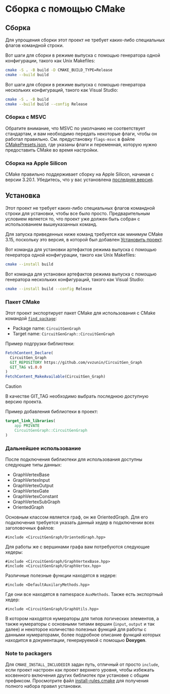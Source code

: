 # Сборка с помощью CMake

## Сборка

Для упрощения сборки этот проект не требует каких-либо специальных флагов командной строки.

Вот шаги для сборки в режиме выпуска с помощью генератора одной конфигурации, такого как Unix Makefiles:

```sh
cmake -S . -B build -D CMAKE_BUILD_TYPE=Release
cmake --build build
```

Вот шаги для сборки в режиме выпуска с помощью генератора нескольких конфигураций, такого как Visual Studio:

```sh
cmake -S . -B build
cmake --build build --config Release
```

### Сборка с MSVC

Обратите внимание, что MSVC по умолчанию не соответствует стандартам, и вам необходимо передать некоторые флаги, чтобы он работал правильно. См. предустановку `flags-msvc` в файле [CMakePresets.json](../CMakePresets.json), где указаны флаги и переменная, которую нужно предоставить CMake во время настройки.

### Сборка на Apple Silicon

CMake правильно поддерживает сборку на Apple Silicon, начиная с версии 3.20.1. Убедитесь, что у вас установлена [последняя версия][1].

## Установка

Этот проект не требует каких-либо специальных флагов командной строки для установки, чтобы все было просто. Предварительным условием является то, что проект уже должен быть собран с использованием вышеуказанных команд.

Для запуска приведенных ниже команд требуется как минимум CMake 3.15, поскольку это версия, в которой был добавлен [Установить проект][2].

Вот команда для установки артефактов режима выпуска с помощью генератора одной конфигурации, такого как Unix Makefiles:

```sh
cmake --install build
```

Вот команда для установки артефактов режима выпуска с помощью генератора нескольких конфигураций, такого как Visual Studio:

```sh
cmake --install build --config Release
```

### Пакет CMake

Этот проект экспортирует пакет CMake для использования с CMake командой [`find_package`][3]:

* Package name: `CircuitGenGraph`
* Target name: `CircuitGenGraph::CircuitGenGraph`

Пример подгрузки библиотеки:
```cmake
FetchContent_Declare(
  CircuitGen_Graph
  GIT_REPOSITORY https://github.com/vvzunin/CircuitGen_Graph
  GIT_TAG v1.0.0
)
FetchContent_MakeAvailable(CircuitGen_Graph)
```

> [!CAUTION]
> В качестве GIT_TAG необходимо выбрать последнюю доступную версию проекта.


Пример добавления библиотеки в проект:
```cmake
target_link_libraries(
    app PRIVATE
    CircuitGenGraph::CircuitGenGraph
)
```

### Дальнейшее использование
После подключения библиотеки для использования доступны следующие типы данных:
* GraphVertexBase
* GraphVertexInput
* GraphVertexOutput
* GraphVertexGate
* GraphVertexConstant
* GraphVertexSubGraph
* OrientedGraph

Основным классом является граф, он же OrientedGraph. Для его подключения требуется указать данный хедер в подключении всех заголовочных файлов:

```
#include <CircuitGenGraph/OrientedGraph.hpp>
```

Для работы же с вершинами графа вам потребуются следующие хедеры:

```
#include <CircuitGenGraph/GraphVertexBase.hpp>
#include <CircuitGenGraph/GraphVertex.hpp>
```

Различные полезные функции находятся в хедере:

```
#include <DefaultAuxilaryMethods.hpp>
```

Где они все находятся в namespace `AuxMethods`. Также есть экспортный хедер:

```
#include <CircuitGenGraph/GraphUtils.hpp>
```

В котором находятся нумераторы для типов логических элементов, а также нумераторы с основными типами вершин (`input`, `output` и так далее) и некоторое количество полезных функций для работы с данными нумераторами, более подробное описание функций которых находится в документации, генерируемой с помощью __Doxygen__.

### Note to packagers

Для `CMAKE_INSTALL_INCLUDEDIR` задан путь, отличный от просто `include`, если проект настроен как проект верхнего уровня, чтобы избежать косвенного включения других библиотек при установке с общим префиксом. Просмотрите файл [install-rules.cmake](../cmake/install-rules.cmake) для получения полного набора правил установки.

[1]: https://cmake.org/download/
[2]: https://cmake.org/cmake/help/latest/manual/cmake.1.html#install-a-project
[3]: https://cmake.org/cmake/help/latest/command/find_package.html
